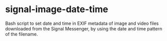 # signal-image-date-time
Bash script to set date and time in EXIF metadata of image and video files downloaded from the Signal Messenger, by using the date and time pattern of the filename.
